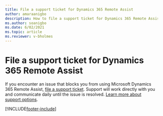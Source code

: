 ```yaml
---
title: File a support ticket for Dynamics 365 Remote Assist 
author: amaraanigbo
description: How to file a support ticket for Dynamics 365 Remote Assist
ms.author: soanigbo
ms.date: 6/02/2021
ms.topic: article
ms.reviewer: v-bholmes
---
```


# File a support ticket for Dynamics 365 Remote Assist 

If you encounter an issue that blocks you from using Microsoft Dynamics 365 Remote Assist, [file a support ticket]( https://support.microsoft.com/hololens). Support will work directly with you and communicate daily until the issue is resolved. [Learn more about support options](/dynamics365/get-started/support/).


[!INCLUDE[footer-include](../includes/footer-banner.md)]